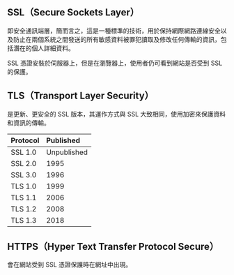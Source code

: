 ## SSL（Secure Sockets Layer）

即安全通訊端層，簡而言之，這是一種標準的技術，用於保持網際網路連線安全以及防止在兩個系統之間發送的所有敏感資料被罪犯讀取及修改任何傳輸的資訊，包括潛在的個人詳細資料。

SSL 憑證安裝於伺服器上，但是在瀏覽器上，使用者仍可看到網站是否受到 SSL 的保護。

## TLS（Transport Layer Security）

是更新、更安全的 SSL 版本，其運作方式與 SSL 大致相同，使用加密來保護資料和資訊的傳輸。

| Protocol | Published |
| :--- | :--- |
| SSL 1.0 | Unpublished |
| SSL 2.0 | 1995 |
| SSL 3.0 | 1996 |
| TLS 1.0 | 1999 |
| TLS 1.1 | 2006 |
| TLS 1.2 | 2008 |
| TLS 1.3 | 2018 |

## HTTPS（Hyper Text Transfer Protocol Secure）

會在網站受到 SSL 憑證保護時在網址中出現。
